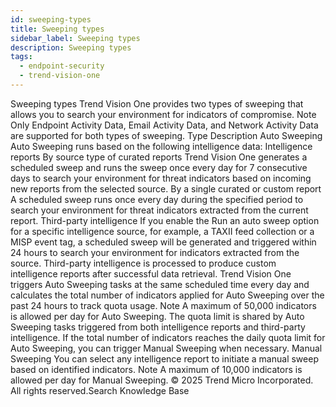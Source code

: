 ```yaml
---
id: sweeping-types
title: Sweeping types
sidebar_label: Sweeping types
description: Sweeping types
tags:
  - endpoint-security
  - trend-vision-one
---
```


 Sweeping types Trend Vision One provides two types of sweeping that allows you to search your environment for indicators of compromise. Note Only Endpoint Activity Data, Email Activity Data, and Network Activity Data are supported for both types of sweeping. Type Description Auto Sweeping Auto Sweeping runs based on the following intelligence data: Intelligence reports By source type of curated reports Trend Vision One generates a scheduled sweep and runs the sweep once every day for 7 consecutive days to search your environment for threat indicators based on incoming new reports from the selected source. By a single curated or custom report A scheduled sweep runs once every day during the specified period to search your environment for threat indicators extracted from the current report. Third-party intelligence If you enable the Run an auto sweep option for a specific intelligence source, for example, a TAXII feed collection or a MISP event tag, a scheduled sweep will be generated and triggered within 24 hours to search your environment for indicators extracted from the source. Third-party intelligence is processed to produce custom intelligence reports after successful data retrieval. Trend Vision One triggers Auto Sweeping tasks at the same scheduled time every day and calculates the total number of indicators applied for Auto Sweeping over the past 24 hours to track quota usage. Note A maximum of 50,000 indicators is allowed per day for Auto Sweeping. The quota limit is shared by Auto Sweeping tasks triggered from both intelligence reports and third-party intelligence. If the total number of indicators reaches the daily quota limit for Auto Sweeping, you can trigger Manual Sweeping when necessary. Manual Sweeping You can select any intelligence report to initiate a manual sweep based on identified indicators. Note A maximum of 10,000 indicators is allowed per day for Manual Sweeping. © 2025 Trend Micro Incorporated. All rights reserved.Search Knowledge Base
